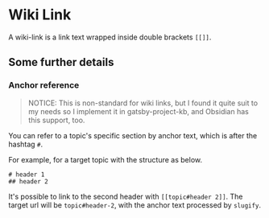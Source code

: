 # Wiki Link

A wiki-link is a link text wrapped inside double brackets `[[]]`.

## Some further details

### Anchor reference

> NOTICE: This is non-standard for wiki links, but I found it quite suit to my needs so I implement it in gatsby-project-kb, and Obsidian has this support, too.

You can refer to a topic's specific section by anchor text, which is after the hashtag `#`.

For example, for a target topic with the structure as below.

```
# header 1
## header 2
```

It's possible to link to the second header with `[[topic#header 2]]`. The target url will be `topic#header-2`, with the anchor text processed by `slugify`.